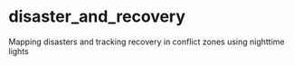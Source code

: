 # disaster_and_recovery
Mapping disasters and tracking recovery in conflict zones using nighttime lights
